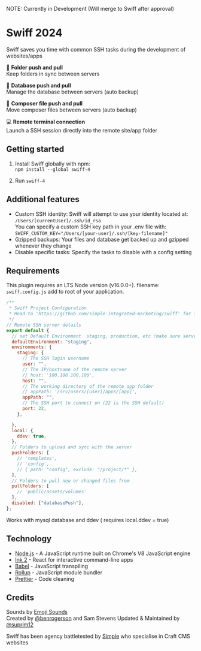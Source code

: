NOTE: Currently in Development (Will merge to Swiff after approval)

# Swiff 2024
Swiff saves you time with common SSH tasks during the development of websites/apps

🚀 **Folder push and pull**<br>
Keep folders in sync between servers

💫 **Database push and pull**<br>
Manage the database between servers (auto backup)

🎩 **Composer file push and pull**<br>
Move composer files between servers (auto backup)

💻 **Remote terminal connection**<br>
Launch a SSH session directly into the remote site/app folder

## Getting started

1. Install Swiff globally with npm:<br>
`npm install --global swiff-4`

2. Run
`swiff-4`

## Additional features

- Custom SSH identity: Swiff will attempt to use your identity located at: `/Users/[currentUser]/.ssh/id_rsa`<br>
You can specify a custom SSH key path in your .env file with:<br>
`SWIFF_CUSTOM_KEY="/Users/[your-user]/.ssh/[key-filename]"`
- Gzipped backups: Your files and database get backed up and gzipped whenever they change
- Disable specific tasks: Specify the tasks to disable with a config setting

## Requirements
This plugin requires an LTS Node version (v16.0.0+).
filename: ```swiff.config.js``` add to root of your application.
```js
/**
 * Swiff Project Configuration
 * Head to 'https://github.com/simple-integrated-marketing/swiff' for further information.
 */
// Remote SSH server details
export default {
  // set Default Environment  staging, production, etc !make sure server config consits with environment name
  defaultEnvironment: "staging",
  environments: {
    staging: {
      // The SSH login username
      user: "",
      // The IP/hostname of the remote server
      // host: '100.100.100.100',
      host: "",
      // The working directory of the remote app folder
      // appPath: '/srv/users/[user]/apps/[app]',
      appPath: "",
      // The SSH port to connect on (22 is the SSH default)
      port: 22,
    },

  },
  local: {
    ddev: true,
  },
  // Folders to upload and sync with the server
  pushFolders: [
    // 'templates',
    // 'config',
    // { path: "config", exclude: "/project/*" },
  ],
  // Folders to pull new or changed files from
  pullFolders: [
    // 'public/assets/volumes'
  ],
  disabled: ["databasePush"],
};
```
Works with mysql database and ddev ( requires local.ddev = true)


## Technology

- [Node.js](https://nodejs.org/en/) - A JavaScript runtime built on Chrome's V8 JavaScript engine
- [Ink 2](https://github.com/vadimdemedes/ink) - React for interactive command-line apps
- [Babel](https://babeljs.io/) - JavaScript transpiling
- [Rollup](https://rollupjs.org/) - JavaScript module bundler
- [Prettier](https://github.com/prettier/prettier) - Code cleaning

## Credits

Sounds by [Emoji Sounds](https://icons8.com/sounds)<br>
Created by [@benrogerson](https://twitter.com/benrogerson) and Sam Stevens
Updated & Maintained by [@suprim12](https://suprimgolay.com.np/) 

Swiff has been agency battletested by [Simple](https://simple.com.au) who specialise in Craft CMS websites
